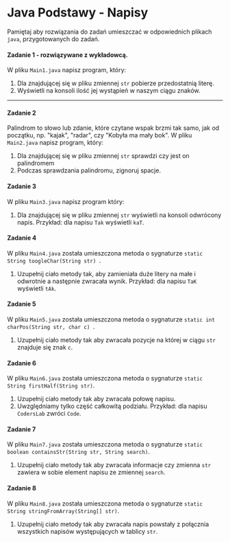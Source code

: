 #  Java Podstawy - Napisy
Pamiętaj aby rozwiązania do zadań umieszczać w odpowiednich plikach `java`, przygotowanych do zadań.  

#### Zadanie 1 - rozwiązywane z wykładowcą.

W pliku `Main1.java` napisz program, który:

1. Dla znajdującej się w pliku zmiennej `str` pobierze przedostatnią literę.
2. Wyświetli na konsoli ilość jej wystąpień w naszym ciągu znaków.

-----------------------------------------------------------------------------

#### Zadanie 2
Palindrom to słowo lub zdanie, które czytane wspak brzmi tak samo, jak od początku, np. "kajak", "radar", czy "Kobyła ma mały bok".
W pliku `Main2.java` napisz program, który:

1. Dla znajdującej się w pliku zmiennej `str` sprawdzi czy jest on palindromem
2. Podczas sprawdzania palindromu, zignoruj spacje.

#### Zadanie 3

W pliku `Main3.java` napisz program który:

1. Dla znajdującej się w pliku zmiennej `str` wyświetli na konsoli odwrócony napis.
Przykład: dla napisu `Tak` wyświetli `kaT`. 

#### Zadanie 4

W pliku `Main4.java` została umieszczona metoda o sygnaturze `static String toogleChar(String str) `.

1. Uzupełnij ciało metody tak, aby zamieniała duże litery na małe i odwrotnie a następnie zwracała wynik. 
Przykład: dla napisu `TaK` wyświetli `tAk`. 

#### Zadanie 5

W pliku `Main5.java` została umieszczona metoda o sygnaturze `static int charPos(String str, char c) `.

1. Uzupełnij ciało metody tak aby zwracała pozycje na której w ciągu `str` znajduje się znak `c`. 


#### Zadanie 6

W pliku `Main6.java` została umieszczona metoda o sygnaturze `static String firstHalf(String str)`.

1. Uzupełnij ciało metody tak aby zwracała połowę napisu.
2. Uwzględniamy tylko część całkowitą podziału.
Przykład: dla napisu `CodersLab` zwróci `Code`.

#### Zadanie 7

W pliku `Main7.java` została umieszczona metoda o sygnaturze `static boolean containsStr(String str, String search)`.

1. Uzupełnij ciało metody tak aby zwracała informacje czy zmienna `str` zawiera w sobie element napisu ze zmiennej `search`.

#### Zadanie 8

W pliku `Main8.java` została umieszczona metoda o sygnaturze `static String stringFromArray(String[] str)`.

1. Uzupełnij ciało metody tak aby zwracała napis powstały z połącznia wszystkich napisów występujących w tablicy `str`.

